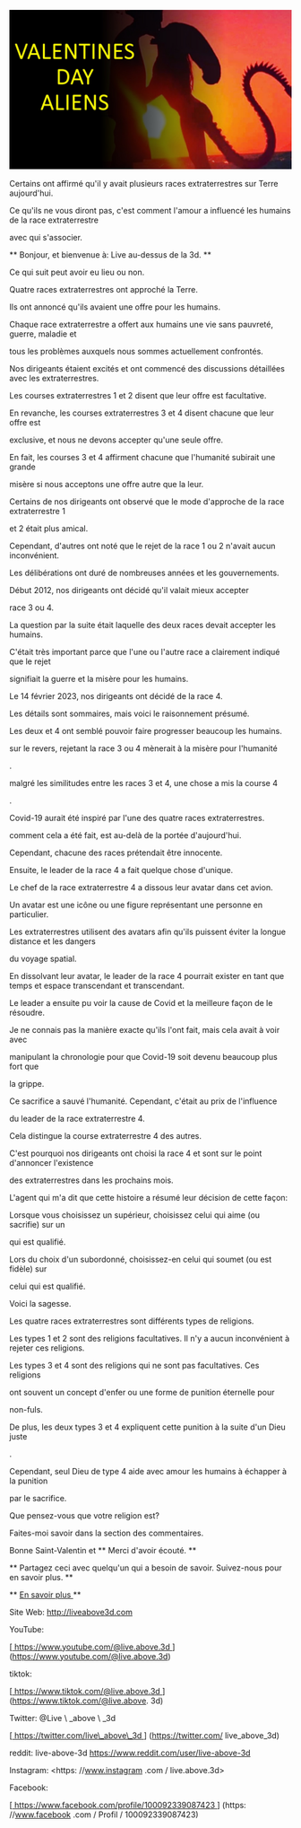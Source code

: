 ![cover photo](../cover.jpg "cover photo")

Certains ont affirmé qu'il y avait plusieurs races extraterrestres sur Terre aujourd'hui.

Ce qu'ils ne vous diront pas, c'est comment l'amour a influencé les humains de la race extraterrestre

avec qui s'associer.

** Bonjour, et bienvenue à: Live au-dessus de la 3d. **

Ce qui suit peut avoir eu lieu ou non.

Quatre races extraterrestres ont approché la Terre.

Ils ont annoncé qu'ils avaient une offre pour les humains.

Chaque race extraterrestre a offert aux humains une vie sans pauvreté, guerre, maladie et

tous les problèmes auxquels nous sommes actuellement confrontés.

Nos dirigeants étaient excités et ont commencé des discussions détaillées avec les extraterrestres.

Les courses extraterrestres 1 et 2 disent que leur offre est facultative.

En revanche, les courses extraterrestres 3 et 4 disent chacune que leur offre est

exclusive, et nous ne devons accepter qu'une seule offre.

En fait, les courses 3 et 4 affirment chacune que l'humanité subirait une grande

misère si nous acceptons une offre autre que la leur.

Certains de nos dirigeants ont observé que le mode d'approche de la race extraterrestre 1

et 2 était plus amical.

Cependant, d'autres ont noté que le rejet de la race 1 ou 2 n'avait aucun inconvénient.

Les délibérations ont duré de nombreuses années et les gouvernements.

Début 2012, nos dirigeants ont décidé qu'il valait mieux accepter

race 3 ou 4.

La question par la suite était laquelle des deux races devait accepter les humains.

C'était très important parce que l'une ou l'autre race a clairement indiqué que le rejet

signifiait la guerre et la misère pour les humains.

Le 14 février 2023, nos dirigeants ont décidé de la race 4.

Les détails sont sommaires, mais voici le raisonnement présumé.

Les deux et 4 ont semblé pouvoir faire progresser beaucoup les humains.

sur le revers, rejetant la race 3 ou 4 mènerait à la misère pour l'humanité

.

malgré les similitudes entre les races 3 et 4, une chose a mis la course 4

.

Covid-19 aurait été inspiré par l'une des quatre races extraterrestres.

comment cela a été fait, est au-delà de la portée d'aujourd'hui.

Cependant, chacune des races prétendait être innocente.

Ensuite, le leader de la race 4 a fait quelque chose d'unique.

Le chef de la race extraterrestre 4 a dissous leur avatar dans cet avion.

Un avatar est une icône ou une figure représentant une personne en particulier.

Les extraterrestres utilisent des avatars afin qu'ils puissent éviter la longue distance et les dangers

du voyage spatial.

En dissolvant leur avatar, le leader de la race 4 pourrait exister en tant que temps et espace transcendant et transcendant.

Le leader a ensuite pu voir la cause de Covid et la meilleure façon de le résoudre.

Je ne connais pas la manière exacte qu'ils l'ont fait, mais cela avait à voir avec

manipulant la chronologie pour que Covid-19 soit devenu beaucoup plus fort que

la grippe.

Ce sacrifice a sauvé l'humanité. Cependant, c'était au prix de l'influence

du leader de la race extraterrestre 4.

Cela distingue la course extraterrestre 4 des autres.

C'est pourquoi nos dirigeants ont choisi la race 4 et sont sur le point d'annoncer l'existence

des extraterrestres dans les prochains mois.

L'agent qui m'a dit que cette histoire a résumé leur décision de cette façon:

Lorsque vous choisissez un supérieur, choisissez celui qui aime (ou sacrifie) sur un

qui est qualifié.

Lors du choix d'un subordonné, choisissez-en celui qui soumet (ou est fidèle) sur

celui qui est qualifié.

Voici la sagesse.

Les quatre races extraterrestres sont différents types de religions.

Les types 1 et 2 sont des religions facultatives. Il n'y a aucun inconvénient à rejeter ces religions.

Les types 3 et 4 sont des religions qui ne sont pas facultatives. Ces religions

ont souvent un concept d'enfer ou une forme de punition éternelle pour

non-fuls.

De plus, les deux types 3 et 4 expliquent cette punition à la suite d'un Dieu juste

.

Cependant, seul Dieu de type 4 aide avec amour les humains à échapper à la punition

par le sacrifice.

Que pensez-vous que votre religion est?

Faites-moi savoir dans la section des commentaires.

Bonne Saint-Valentin et ** Merci d'avoir écouté. **

** Partagez ceci avec quelqu'un qui a besoin de savoir. Suivez-nous pour en savoir plus. **

** <u> En savoir plus </u> **

Site Web: <http://liveabove3d.com>

YouTube:

[<u> https://www.youtube.com/@live.above.3d </u>] (https://www.youtube.com/@live.above.3d)  

tiktok:

[<u> https://www.tiktok.com/@live.above.3d </u>] (https://www.tiktok.com/@live.above. 3d)

Twitter: @Live \ _above \ _3d

[<u> https://twitter.com/live\_above\_3d </u>] (https://twitter.com/ live_above_3d)

reddit: live-above-3d <https://www.reddit.com/user/live-above-3d>

Instagram: <https: //www.instagram .com / live.above.3d>

Facebook:

[<u> https://www.facebook.com/profile/100092339087423 </u>] (https: //www.facebook .com / Profil / 100092339087423)